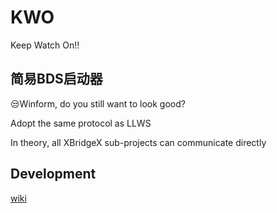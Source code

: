 # KWO
Keep Watch On!!

## 简易BDS启动器

😒Winform, do you still want to look good? 

Adopt the same protocol as LLWS

In theory, all XBridgeX sub-projects can communicate directly 

## Development

[wiki](https://github.com/XBridgeX/KWO/wiki)


